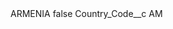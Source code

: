 <?xml version="1.0" encoding="UTF-8"?>
<CustomMetadata xmlns="http://soap.sforce.com/2006/04/metadata" xmlns:xsi="http://www.w3.org/2001/XMLSchema-instance" xmlns:xsd="http://www.w3.org/2001/XMLSchema">
    <label>ARMENIA</label>
    <protected>false</protected>
    <values>
        <field>Country_Code__c</field>
        <value xsi:type="xsd:string">AM</value>
    </values>
</CustomMetadata>
